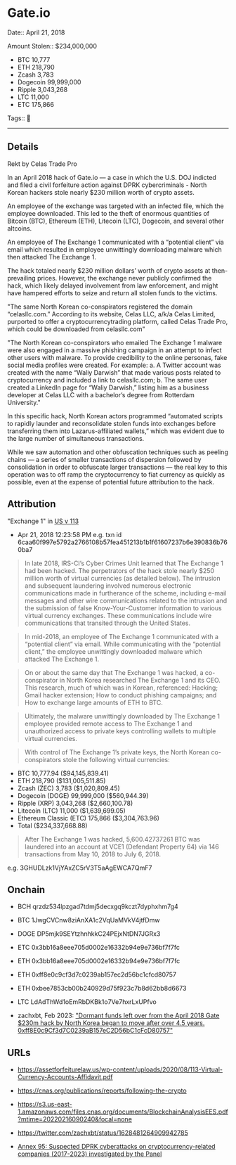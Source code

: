 # Gate.io

Date:: April 21, 2018

Amount Stolen:: $234,000,000

- BTC 10,777 
- ETH 218,790 
- Zcash 3,783 
- Dogecoin 99,999,000 
- Ripple 3,043,268 
- LTC 11,000 
- ETC 175,866

Tags:: 🍎

---


## Details 

Rekt by Celas Trade Pro

In an April 2018 hack of Gate.io — a case in which the  U.S. DOJ indicted and filed a civil forfeiture action against DPRK cybercriminals - North Korean hackers stole nearly $230 million worth of crypto assets. 

An employee of the exchange was targeted with an infected file, which the employee downloaded. This led to the theft of enormous quantities of Bitcoin (BTC), Ethereum (ETH), Litecoin (LTC), Dogecoin, and several other altcoins. 

An employee of The Exchange 1 communicated with a “potential client” via email which resulted in employee unwittingly downloading malware which then attacked The Exchange 1. 

The hack totaled nearly $230 million dollars’ worth of crypto assets at then-prevailing prices. However, the exchange never publicly confirmed the hack, which likely delayed involvement from law enforcement, and might have hampered efforts to seize and return all stolen funds to the victims.

"The same North Korean co-conspirators registered the domain “celasllc.com.” According to its website, Celas LLC, a/k/a Celas Limited, purported to offer a cryptocurrencytrading platform, called Celas Trade Pro, which could be downloaded from celasllc.com"

"The North Korean co-conspirators who emailed The Exchange 1 malware were also engaged in a massive phishing campaign in an attempt to infect other users with malware. To provide credibility to the online personas, fake social media profiles were created. For example: a. A Twitter account was created with the name “Waliy Darwish” that made various posts related to cryptocurrency and included a link to celasllc.com; b. The same user created a LinkedIn page for “Waliy Darwish,” listing him as a business developer at Celas LLC with a bachelor’s degree from Rotterdam University."

In this specific hack, North Korean actors programmed “automated scripts to rapidly launder and reconsolidate stolen funds into exchanges before transferring them into Lazarus-affiliated wallets,” which was evident due to the large number of simultaneous transactions. 

While we saw automation and other obfuscation techniques such as peeling chains — a series of smaller transactions of dispersion followed by consolidation in order to obfuscate larger transactions — the real key to this operation was to off ramp the cryptocurrency to fiat currency as quickly as possible, even at the expense of potential future attribution to the hack.


## Attribution

"Exchange 1" in [US v 113](https://github.com/tayvano/lazarus-bluenoroff-research/blob/main/pdfs/2020-03-02_USA-v-113_yinyin_complaint-cv-606.pdf)

- Apr 21, 2018 12:23:58 PM e.g. txn id 6caa60f997e5792a2766108b57fea451213b1b1f61607237b6e390836b760ba7

> In late 2018, IRS-CI’s Cyber Crimes Unit learned that The Exchange 1 had been hacked. The perpetrators of the hack stole nearly $250 million worth of virtual currencies (as detailed below). The intrusion and subsequent laundering involved numerous electronic communications made in furtherance of the scheme, including e-mail messages and other wire communications related to the intrusion and the submission of false Know-Your-Customer information to various virtual currency exchanges. These communications include wire communications that transited through the United States.

> In mid-2018, an employee of The Exchange 1 communicated with a “potential client” via email. While communicating with the “potential client,” the employee unwittingly downloaded malware which attacked The Exchange 1.

> On or about the same day that The Exchange 1 was hacked, a co-conspirator in North Korea researched The Exchange 1 and its CEO. This research, much of which was in Korean, referenced: Hacking; Gmail hacker extension; How to conduct phishing campaigns; and How to exchange large amounts of ETH to BTC.

> Ultimately, the malware unwittingly downloaded by The Exchange 1 employee provided remote access to The Exchange 1 and unauthorized access to private keys controlling wallets to multiple virtual currencies. 

> With control of The Exchange 1’s private keys, the North Korean co-conspirators stole the following virtual currencies:

- BTC 10,777.94 ($94,145,839.41)
- ETH 218,790 ($131,005,511.85)
- Zcash (ZEC) 3,783 ($1,020,809.45)
- Dogecoin (DOGE) 99,999,000 ($560,944.39)
- Ripple (XRP) 3,043,268 ($2,660,100.78)
- Litecoin (LTC) 11,000 ($1,639,699.05)
- Ethereum Classic (ETC) 175,866 ($3,304,763.96)
- Total ($234,337,668.88)


> After The Exchange 1 was hacked, 5,600.42737261 BTC was laundered into an account at VCE1 (Defendant Property 64) via 146 transactions from May 10, 2018 to July 6, 2018.

e.g. 3GHUDLzk1VjYAxZC5rV3T5aAgEWCA7QmF7


## Onchain


- BCH qrzdz534lpzgad7tdmj5decxgq9kczt7dyphxhm7g4

- BTC 1JwgCVCnw8ziAnXA1c2VqUaMVkV4jtfDmw

- DOGE DP5mjk9SEYtzhnhkkC24PEjxNtDN7JGRx3

- ETC 0x3bb16a8eee705d0002e16332b94e9e736bf7f7fc

- ETH 0x3bb16a8eee705d0002e16332b94e9e736bf7f7fc

- ETH 0xff8e0c9cf3d7c0239ab157ec2d56bc1cfcd80757

- ETH 0xbee7853cb00b240929d75f923c7b8d62bb8d6673

- LTC LdAdThWd1oEmRbDKBk1o7Ve7hxrLxUPfvo

- zachxbt, Feb 2023: ["Dormant funds left over from the April 2018 Gate $230m hack by North Korea began to move after over 4.5 years. 0xff8E0c9Cf3d7C0239aB157eC2D56bC1cFcD80757"](https://twitter.com/zachxbt/status/1628481264909942785)



## URLs

- https://assetforfeiturelaw.us/wp-content/uploads/2020/08/113-Virtual-Currency-Accounts-Affidavit.pdf

- https://cnas.org/publications/reports/following-the-crypto

- https://s3.us-east-1.amazonaws.com/files.cnas.org/documents/BlockchainAnalysisEES.pdf?mtime=20220216090240&focal=none

- https://twitter.com/zachxbt/status/1628481264909942785

- [Annex 95: Suspected DPRK cyberattacks on cryptocurrency-related companies (2017-2023) investigated by the Panel](../pdfs/2024-03-07_UN-Security-Council_s-2024-215.pdf)



